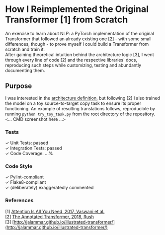 # How I Reimplemented the Original Transformer [1] from Scratch

An exercise to learn about NLP: a PyTorch implementation of the original Transformer that followed an already existing one [2] - with some small differences, though - to prove myself I could build a Transformer from scratch and train it.\
After gaining theoretical intuition behind the architecture logic [3], I went through every line of code [2] and the respective libraries' docs, reproducing such steps while customizing, testing and abundantly documenting them.

## Purpose
I was interested in the [architecture definition](https://github.com/MattiaSarti/transformer-from-scratch/tree/main/transformer/architecture), but following [2] I also trained the model on a toy source-to-target copy task to ensure its proper functioning. An example of resulting translations follows, reproducible by running ```python try_toy_task.py``` from the root directory of the repository.
<... CMD screenshot here ...>

### Tests
✓ Unit Tests: passed\
✓ Integration Tests: passed\
✓ Code Coverage: ...%

### Code Style
✓ Pylint-compliant\
✓ Flake8-compliant\
✓ (deliberately) exaggeratedly commented

### References
[1] [Attention Is All You Need, 2017, Vaswani et al.](https://arxiv.org/abs/1706.03762)\
[2] [The Annotated Transformer, 2018, Rush](https://www.aclweb.org/anthology/W18-2509/)\
[3] [http://jalammar.github.io/illustrated-transformer/](http://jalammar.github.io/illustrated-transformer/)
